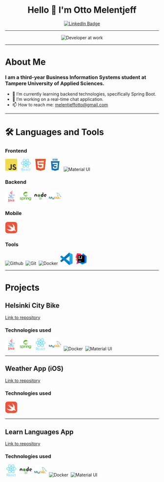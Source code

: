 <div align="center" id="badges">
  <h1><strong>Hello 👋 I'm Otto Melentjeff</strong></h1>
  <a href="https://www.linkedin.com/in/otto-melentjeff-533341259/">
    <img src="https://img.shields.io/badge/LinkedIn-blue?style=for-the-badge&logo=linkedin&logoColor=white" alt="LinkedIn Badge"/>
  </a>
</div>

---

<div align="center">
  <img src="https://media.giphy.com/media/dWesBcTLavkZuG35MI/giphy.gif" width="600" height="300" alt="Developer at work"/>
</div>

---

# About Me

### I am a third-year Business Information Systems student at Tampere University of Applied Sciences.

- 🌱 I’m currently learning backend technologies, specifically Spring Boot.
- 🔭 I’m working on a real-time chat application.
- 📫 How to reach me: [melentjeffotto@gmail.com](mailto:melentjeffotto@gmail.com)

---

# 🛠️ Languages and Tools

### Frontend
<div>
  <img src="https://github.com/devicons/devicon/blob/master/icons/javascript/javascript-original.svg" title="JavaScript" alt="JavaScript" width="40" height="40"/>&nbsp;  
  <img src="https://github.com/devicons/devicon/blob/master/icons/react/react-original-wordmark.svg" title="React" alt="React" width="40" height="40"/>&nbsp;
  <img src="https://github.com/devicons/devicon/blob/master/icons/html5/html5-original.svg" title="HTML5" alt="HTML5" width="40" height="40"/>&nbsp;
  <img src="https://github.com/devicons/devicon/blob/master/icons/css3/css3-plain-wordmark.svg" title="CSS3" alt="CSS" width="40" height="40"/>&nbsp;
  <img src="https://github.com/onemarc/tech-icons/blob/main/icons/materialui.svg" title="Material UI" alt="Material UI" width="40"/>&nbsp;
</div>

### Backend
<div>
  <img src="https://github.com/devicons/devicon/blob/master/icons/java/java-original-wordmark.svg" title="Java" alt="Java" width="40" height="40"/>&nbsp;
  <img src="https://github.com/devicons/devicon/blob/master/icons/spring/spring-original-wordmark.svg" title="Spring" alt="Spring" width="40" height="40"/>&nbsp;
  <img src="https://github.com/devicons/devicon/blob/master/icons/nodejs/nodejs-original-wordmark.svg" title="NodeJS" alt="NodeJS" width="40" height="40"/>&nbsp;
  <img src="https://github.com/devicons/devicon/blob/master/icons/mysql/mysql-original-wordmark.svg" title="MySQL"  alt="MySQL" width="40" height="40"/>&nbsp;
</div>

### Mobile
<div>
  <img src="https://github.com/devicons/devicon/blob/master/icons/swift/swift-original.svg" title="Swift" alt="Swift" width="40" height="40"/>&nbsp;
</div>

### Tools
<div>
  <img src="https://github.com/onemarc/tech-icons/blob/main/icons/github-dark.svg" title="Github" alt="Github" width="40"/>&nbsp;
  <img src="https://github.com/onemarc/tech-icons/blob/main/icons/git.svg" title="Git" alt="Git" width="40"/>&nbsp;
  <img src="https://github.com/onemarc/tech-icons/blob/main/icons/docker.svg" title="Docker" alt="Docker" width="40"/>&nbsp;
  <img src="https://github.com/devicons/devicon/blob/master/icons/vscode/vscode-original.svg" title="VS Code" alt="VS Code" width="40" height="40"/>&nbsp;
  <img src="https://github.com/devicons/devicon/blob/master/icons/intellij/intellij-original.svg" title="IntelliJ Idea" alt="IntelliJ Idea" width="40" height="40"/>&nbsp;
</div>

---

# Projects

## Helsinki City Bike
<a href="https://github.com/omelentjeff/helsinki-city-bike">
  <p>Link to repository</p>
</a>

### Technologies used
<div>
  <img src="https://github.com/devicons/devicon/blob/master/icons/java/java-original-wordmark.svg" title="Java" alt="Java" width="40" height="40"/>&nbsp;
  <img src="https://github.com/devicons/devicon/blob/master/icons/spring/spring-original-wordmark.svg" title="Spring" alt="Spring" width="40" height="40"/>&nbsp;
  <img src="https://github.com/devicons/devicon/blob/master/icons/react/react-original-wordmark.svg" title="React" alt="React" width="40" height="40"/>&nbsp;
  <img src="https://github.com/devicons/devicon/blob/master/icons/mysql/mysql-original-wordmark.svg" title="MySQL"  alt="MySQL" width="40" height="40"/>&nbsp;
  <img src="https://github.com/onemarc/tech-icons/blob/main/icons/docker.svg" title="Docker" alt="Docker" width="40"/>&nbsp;
  <img src="https://github.com/onemarc/tech-icons/blob/main/icons/materialui.svg" title="Material UI" alt="Material UI" width="40"/>&nbsp;
</div>

---

## Weather App (iOS)
<a href="https://github.com/omelentjeff/iOS-weather-app">
  <p>Link to repository</p>
</a>

### Technologies used
<div>
  <img src="https://github.com/devicons/devicon/blob/master/icons/swift/swift-original.svg" title="Swift" alt="Swift" width="40" height="40"/>&nbsp;
</div>

---

## Learn Languages App

<a href="https://github.com/omelentjeff/learn-languages">
  <p>Link to repository</p>
</a>

### Technologies used
<div>
  <img src="https://github.com/devicons/devicon/blob/master/icons/react/react-original-wordmark.svg" title="React" alt="React" width="40" height="40"/>&nbsp;
  <img src="https://github.com/devicons/devicon/blob/master/icons/nodejs/nodejs-original-wordmark.svg" title="NodeJS" alt="NodeJS" width="40" height="40"/>&nbsp;
  <img src="https://github.com/devicons/devicon/blob/master/icons/mysql/mysql-original-wordmark.svg" title="MySQL"  alt="MySQL" width="40" height="40"/>&nbsp;
  <img src="https://github.com/onemarc/tech-icons/blob/main/icons/docker.svg" title="Docker" alt="Docker" width="40"/>&nbsp;
  <img src="https://github.com/onemarc/tech-icons/blob/main/icons/materialui.svg" title="Material UI" alt="Material UI" width="40"/>&nbsp;
</div>

<!--
---

### :fire: My Stats :
<div align="center">
  <a href="https://git.io/streak-stats">
    <img src="http://github-readme-streak-stats.herokuapp.com?user=omelentjeff&theme=dark&background=000000" alt="GitHub Streak"/>
  </a>
</div>

<div align="center">
  <a href="https://github.com/anuraghazra/github-readme-stats">
    <img src="https://github-readme-stats.vercel.app/api/top-langs/?username=omelentjeff&layout=compact&theme=vision-friendly-dark" alt="Top Languages"/>
  </a>
</div>
-->
